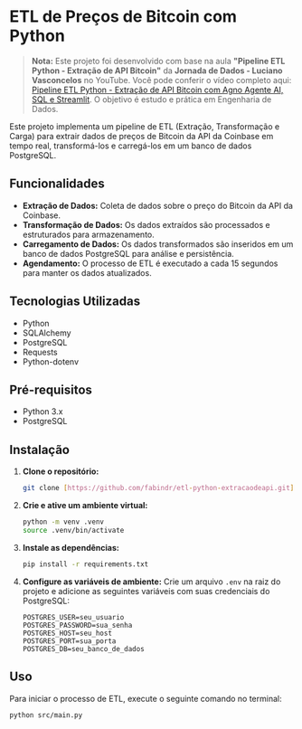# ETL de Preços de Bitcoin com Python

> **Nota:** Este projeto foi desenvolvido com base na aula **"Pipeline ETL Python - Extração de API Bitcoin"** da **Jornada de Dados - Luciano Vasconcelos** no YouTube. Você pode conferir o vídeo completo aqui: [Pipeline ETL Python - Extração de API Bitcoin com Agno Agente AI, SQL e Streamlit](http://www.youtube.com/watch?v=Oxy_ivwEoo0). O objetivo é estudo e prática em Engenharia de Dados.

Este projeto implementa um pipeline de ETL (Extração, Transformação e Carga) para extrair dados de preços de Bitcoin da API da Coinbase em tempo real, transformá-los e carregá-los em um banco de dados PostgreSQL.

## Funcionalidades

  * **Extração de Dados:** Coleta de dados sobre o preço do Bitcoin da API da Coinbase.
  * **Transformação de Dados:** Os dados extraídos são processados e estruturados para armazenamento.
  * **Carregamento de Dados:** Os dados transformados são inseridos em um banco de dados PostgreSQL para análise e persistência.
  * **Agendamento:** O processo de ETL é executado a cada 15 segundos para manter os dados atualizados.

## Tecnologias Utilizadas

  * Python
  * SQLAlchemy
  * PostgreSQL
  * Requests
  * Python-dotenv

## Pré-requisitos

  * Python 3.x
  * PostgreSQL

## Instalação

1.  **Clone o repositório:**

    ```bash
    git clone [https://github.com/fabindr/etl-python-extracaodeapi.git](https://github.com/fabindr/etl-python-extracaodeapi.git)
    ```

2.  **Crie e ative um ambiente virtual:**

    ```bash
    python -m venv .venv
    source .venv/bin/activate
    ```

3.  **Instale as dependências:**

    ```bash
    pip install -r requirements.txt
    ```

4.  **Configure as variáveis de ambiente:**
    Crie um arquivo `.env` na raiz do projeto e adicione as seguintes variáveis com suas credenciais do PostgreSQL:

    ```
    POSTGRES_USER=seu_usuario
    POSTGRES_PASSWORD=sua_senha
    POSTGRES_HOST=seu_host
    POSTGRES_PORT=sua_porta
    POSTGRES_DB=seu_banco_de_dados
    ```

## Uso

Para iniciar o processo de ETL, execute o seguinte comando no terminal:

```bash
python src/main.py
